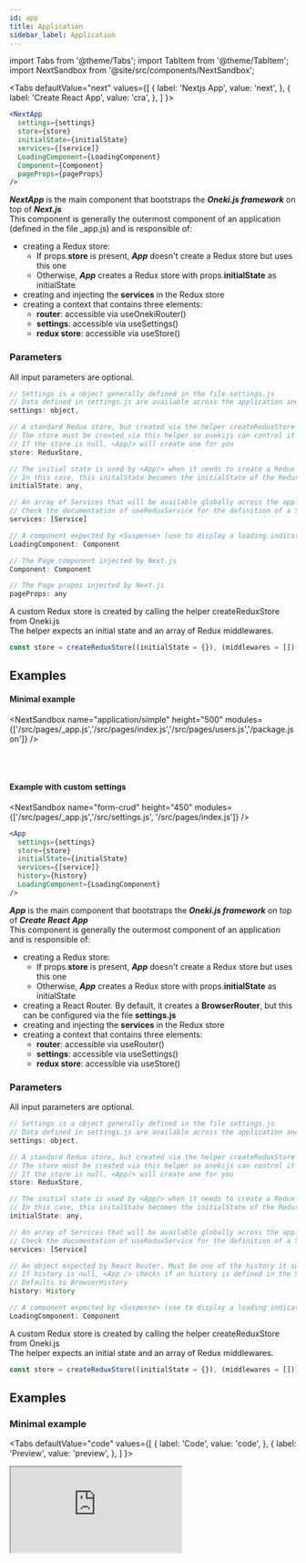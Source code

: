 ```yaml
---
id: app
title: Application
sidebar_label: Application
---
```


import Tabs from '@theme/Tabs';
import TabItem from '@theme/TabItem';
import NextSandbox from '@site/src/components/NextSandbox';

<Tabs
defaultValue="next"
values={[
{ label: 'Nextjs App', value: 'next', },
 { label: 'Create React App', value: 'cra', },
]
}>
<TabItem value="next">

```jsx
<NextApp
  settings={settings}
  store={store}
  initialState={initialState}
  services={[service]}
  LoadingComponent={LoadingComponent}
  Component={Component}
  pageProps={pageProps}
/>
```

**_NextApp_** is the main component that bootstraps the **_Oneki.js framework_** on top of **_Next.js_**<br/>
This component is generally the outermost component of an application (defined in the file \_app.js) and is responsible of:

- creating a Redux store:
  - If props.**store** is present, **_App_** doesn't create a Redux store but uses this one
  - Otherwise, **_App_** creates a Redux store with props.**initialState** as initialState
- creating and injecting the **services** in the Redux store
- creating a context that contains three elements:
  - **router**: accessible via useOnekiRouter()
  - **settings**: accessible via useSettings()
  - **redux store**: accessible via useStore()

### Parameters

All input parameters are optional.

```javascript
// Settings is a object generally defined in the file settings.js
// Data defined in settings.js are available across the application and contains configuration data.
settings: object,

// A standard Redux store, but created via the helper createReduxStore from onekijs
// The store must be created via this helper so onekijs can control it
// If the store is null, <App/> will create one for you
store: ReduxStore,

// The initial state is used by <App/> when it needs to create a Redux store
// In this case, this initalState becomes the initialState of the Redux store.
initialState: any,

// An array of Services that will be available globally across the application
// Check the documentation of useReduxService for the definition of a Service
services: [Service]

// A component expected by <Suspense> (use to display a loading indicator)
LoadingComponent: Component

// The Page component injected by Next.js
Component: Component

// The Page propos injected by Next.js
pageProps: any

```

A custom Redux store is created by calling the helper createReduxStore from Oneki.js<br/>
The helper expects an initial state and an array of Redux middlewares.

```javascript
const store = createReduxStore((initialState = {}), (middlewares = []));
```

## Examples

#### Minimal example

<NextSandbox 
  name="application/simple" 
  height="500" 
  modules={['/src/pages/_app.js','/src/pages/index.js','/src/pages/users.js','/package.json']} 
/>

<br/><br/>

#### Example with custom settings

<NextSandbox 
  name="form-crud" 
  height="450" 
  modules={['/src/pages/_app.js','/src/settings.js', '/src/pages/index.js']} 
/>

</TabItem>
<TabItem value="cra">

```jsx
<App
  settings={settings}
  store={store}
  initialState={initialState}
  services={[service]}
  history={history}
  LoadingComponent={LoadingComponent}
/>
```

**_App_** is the main component that bootstraps the **_Oneki.js framework_** on top of **_Create React App_**<br/>
This component is generally the outermost component of an application and is responsible of:

- creating a Redux store:
  - If props.**store** is present, **_App_** doesn't create a Redux store but uses this one
  - Otherwise, **_App_** creates a Redux store with props.**initialState** as initialState
- creating a React Router. By default, it creates a **BrowserRouter**, but this can be configured via the file **settings.js**
- creating and injecting the **services** in the Redux store
- creating a context that contains three elements:
  - **router**: accessible via useRouter()
  - **settings**: accessible via useSettings()
  - **redux store**: accessible via useStore()

### Parameters

All input parameters are optional.

```javascript
// Settings is a object generally defined in the file settings.js
// Data defined in settings.js are available across the application and contains configuration data.
settings: object,

// A standard Redux store, but created via the helper createReduxStore from onekijs
// The store must be created via this helper so onekijs can control it
// If the store is null, <App/> will create one for you
store: ReduxStore,

// The initial state is used by <App/> when it needs to create a Redux store
// In this case, this initalState becomes the initialState of the Redux store.
initialState: any,

// An array of Services that will be available globally across the application
// Check the documentation of useReduxService for the definition of a Service
services: [Service]

// An object expected by React Router. Must be one of the history it supports
// If history is null, <App /> checks if an history is defined in the Settings
// Defaults to BrowserHistory
history: History

// A component expected by <Suspense> (use to display a loading indicator)
LoadingComponent: Component

```

A custom Redux store is created by calling the helper createReduxStore from Oneki.js<br/>
The helper expects an initial state and an array of Redux middlewares.

```javascript
const store = createReduxStore((initialState = {}), (middlewares = []));
```

## Examples

### Minimal example

<Tabs
defaultValue="code"
values={[
{ label: 'Code', value: 'code', },
{ label: 'Preview', value: 'preview', },
]
}>
<TabItem value="code">

  <iframe
    src="https://codesandbox.io/embed/onekijs-basic-app-pqyr9?fontsize=14&hidenavigation=1&theme=dark&view=editor"
    style={{width:'100%', height:'600px', border:0, bordeRadius: '4px', overflow:'hidden'}}
    title="onekijs-basic-app"
    allow="geolocation; microphone; camera; midi; vr; accelerometer; gyroscope; payment; ambient-light-sensor; encrypted-media; usb"
    sandbox="allow-modals allow-forms allow-popups allow-scripts allow-same-origin" />
</TabItem>
<TabItem value="preview">
  <iframe
    src="https://codesandbox.io/embed/onekijs-basic-app-pqyr9?fontsize=14&hidenavigation=1&theme=dark&view=preview"
    style={{width:'100%', height:'600px', border:0, bordeRadius: '4px', overflow:'hidden'}}
    title="onekijs-basic-app"
    allow="geolocation; microphone; camera; midi; vr; accelerometer; gyroscope; payment; ambient-light-sensor; encrypted-media; usb"
    sandbox="allow-modals allow-forms allow-popups allow-scripts allow-same-origin" />
</TabItem>
</Tabs>

### App with settings, store, services and fallback

This example shows how to create the props expected by **_App_**<br/>
Generally, only the prop **_settings_** is passed to **_App_** and one lets **_App_** create the other ones.

<Tabs
defaultValue="code"
values={[
{ label: 'Code', value: 'code', },
{ label: 'Preview', value: 'preview', },
]
}>
<TabItem value="code">

  <iframe
    src="https://codesandbox.io/embed/onekijs-app-with-props-3cih9?fontsize=14&hidenavigation=1&theme=dark&view=editor"
    style={{width:'100%', height:'1600px', border:0, bordeRadius: '4px', overflow:'hidden'}}
    title="onekijs-basic-app"
    allow="geolocation; microphone; camera; midi; vr; accelerometer; gyroscope; payment; ambient-light-sensor; encrypted-media; usb"
    sandbox="allow-modals allow-forms allow-popups allow-scripts allow-same-origin" />
</TabItem>
<TabItem value="preview">
  <iframe
    src="https://codesandbox.io/embed/onekijs-app-with-props-3cih9?fontsize=14&hidenavigation=1&theme=dark&view=preview"
    style={{width:'100%', height:'1600px', border:0, bordeRadius: '4px', overflow:'hidden'}}
    title="onekijs-basic-app"
    allow="geolocation; microphone; camera; midi; vr; accelerometer; gyroscope; payment; ambient-light-sensor; encrypted-media; usb"
    sandbox="allow-modals allow-forms allow-popups allow-scripts allow-same-origin" />
</TabItem>
</Tabs>
</TabItem>
</Tabs>
